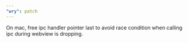 ```yaml
---
"wry": patch
---
```


On mac, free ipc handler pointer last to avoid race condition when calling ipc during webview is dropping.
